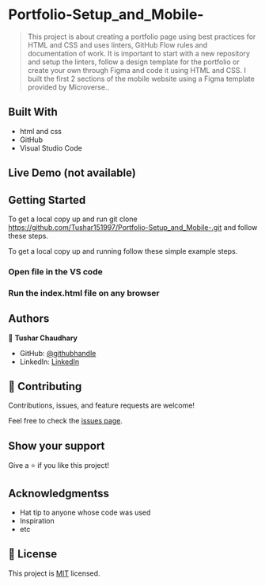 # Portfolio-Setup_and_Mobile-

> This project is about creating a portfolio page using best practices for HTML and CSS and uses linters, GitHub Flow rules and documentation of work. It is important to start with a new repository and setup the linters, follow a design template for the portfolio or create your own through Figma and code it using HTML and CSS. I built the first 2 sections of the mobile website using a Figma template provided by Microverse..



## Built With

- html and css
- GitHub 
- Visual Studio Code

## Live Demo (not available)



## Getting Started

To get a local copy up and run git clone https://github.com/Tushar151997/Portfolio-Setup_and_Mobile-.git and follow these steps.


To get a local copy up and running follow these simple example steps.


### Open file in the VS code

### Run the index.html file on any browser




## Authors

👤 **Tushar Chaudhary**

- GitHub: [@githubhandle](https://github.com/Tushar151997)
- LinkedIn: [LinkedIn](https://www.linkedin.com/feed/)



## 🤝 Contributing

Contributions, issues, and feature requests are welcome!

Feel free to check the [issues page](../../issues/).

## Show your support

Give a ⭐️ if you like this project!

## Acknowledgmentss

- Hat tip to anyone whose code was used
- Inspiration
- etc

## 📝 License

This project is [MIT](./MIT.md) licensed.
